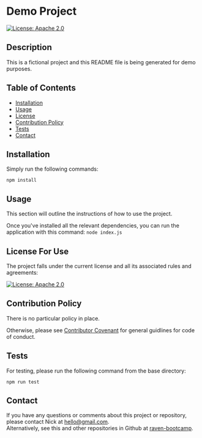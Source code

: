 # Demo Project
[![License: Apache 2.0](https://img.shields.io/badge/License-Apache%202.0-blue.svg)](https://opensource.org/licenses/Apache-2.0)
## Description
This is a fictional project and this README file is being generated for demo purposes.
## Table of Contents
- [Installation](#installation)
- [Usage](#usage)
- [License](#license-for-use)
- [Contribution Policy](#contribution-policy)
- [Tests](#tests)
- [Contact](#contact)

## Installation
Simply run the following commands:

`
npm install
`
## Usage
This section will outline the instructions of how to use the project.

Once you've installed all the relevant dependencies, you can run the application with this command: `node index.js`
## License For Use
The project falls under the current license and all its associated rules and agreements:

[![License: Apache 2.0](https://img.shields.io/badge/License-Apache%202.0-blue.svg)](https://opensource.org/licenses/Apache-2.0)
## Contribution Policy
There is no particular policy in place.

Otherwise, please see [Contributor Covenant](https://www.contributor-covenant.org/version/2/0/code_of_conduct/) for general guidlines for code of conduct.
## Tests
For testing, please run the following command from the base directory:

`
npm run test
`
## Contact
If you have any questions or comments about this project or repository, please contact Nick at [hello@gmail.com](mailto:hello@gmail.com).  
Alternatively, see this and other repositories in Github at [raven-bootcamp](https://github.com/raven-bootcamp).
